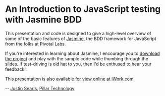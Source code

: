 # An Introduction to JavaScript testing with Jasmine BDD 

This presentation and code is designed to give a high-level overview of some of the basic features of [Jasmine](https://jasmine.github.io/), the BDD framework for JavaScript from the folks at Pivotal Labs.

If you're interested in learning about Jasmine, I encourage you to [download the project](https://github.com/searls/jasmine-intro/zipball/master) and play with the sample code while thumbing through the slides. If test-driving is old hat to you, then I'd be enthused to hear your feedback!  

This presentation is also available [for view online at iWork.com](http://public.iwork.com/document/?d=jasmine-intro.key&a=p94397438)

-- [Justin Searls](http://about.me/searls), [Pillar Technology](http://pillartechnology.com)
